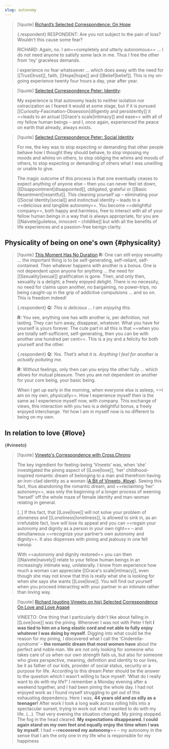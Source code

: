 ```yaml
---
slug: autonomy
---
```


> [!quote] [Richard’s Selected Correspondence: On Hope](https://www.actualfreedom.com.au/richard/selectedcorrespondence/sc-hope.htm)
> 
> {.respondent}
> RESPONDENT: Are you not subject to the pain of loss? Wouldn’t this cause some fear?
> 
> RICHARD: Again, no. I am==completely and utterly autonomous== ... I do not need anyone to satisfy some lack in me. Thus I free the other from ‘my’ graceless demands.
> 
> I experience no fear whatsoever ... which does away with the need for [[Trust|trust]], faith, [[Hope|hope]] and [[Belief|belief]]. This is my on-going experience twenty four hours a day, year after year.



> [!quote] [Selected Correspondence Peter: Identity](http://www.actualfreedom.com.au/actualism/peter/selected-correspondence/corr-identity.htm):
> 
> My experience is that autonomy leads to neither isolation nor ostracization as I feared it would at some stage, but if it is pursued [[Curiosity-Fascination-Obsession|diligently and persistently]] it ==leads to an actual [[Grace's scale|intimacy]] and ease== with all of my fellow human beings – and I, once again, experienced the peace on earth that already, always exists.

> [!quote] [Selected Correspondence Peter: Social Identity](https://actualfreedom.com.au/actualism/peter/selected-correspondence/corr-socialidentity2.htm)
> 
> For me, the key was to stop expecting or demanding that other people behave how I thought they should behave, to stop imposing my moods and whims on others, to stop obliging the whims and moods of others, to stop expecting or demanding of others what I was unwilling or unable to give.
> 
> The magic outcome of this process is that one eventually ceases to expect anything of anyone else – then you can never feel let down, [[Disappointment|disappointed]], obligated, grateful or [[Basic Resentment|resentful]]. This cleaning yourself up – eliminating your [[Social Identity|social]] and instinctual identity – leads to a ==delicious and tangible autonomy==. You become ==delightful company==, both happy and harmless, free to interact with all of your fellow human beings in a way that is always appropriate, for you are [[Naivete|guileless, innocent – childlike]] but with all the benefits of life experiences and a passion-free benign clarity.

## Physicality of being on one's own {#physicality}

> [!quote] [This Moment Has No Duration](https://www.actualfreedom.com.au/richard/audiotapeddialogues/thismomenthasnoduration.htm)
> **R:** One can still enjoy sexuality ... the important thing is to be self-generating, self-reliant, self-contained. Then whatever happens with another is a bonus. One is not dependent upon anyone for anything ... the need for [[Sexuality|sexual]] gratification is gone. Then, and only then, sexuality is a delight; a freely enjoyed delight. There is no necessity, no need for claims upon another, no bargaining, no power-trips, no being caught-up in the grip of addictive compulsions ... and so on. This is freedom indeed!
> 
> {.respondent}
> **Q:** _This is delicious ... I am enjoying this._
> 
> **R:** You see, anything one has with another is, per definition, not lasting. They can turn away, disappear, whatever. What you have for yourself is yours forever. The cute part in all this is that ==when you are totally self-sufficient, self-generating, then you can be with another one hundred per cent==. This is a joy and a felicity for both yourself and the other.
> 
> {.respondent}
> **Q:** _Yes. That’s what it is. Anything I feel for another is actually polluting me._
> 
> **R:** Without feelings, only then can you enjoy the other fully ... which allows for mutual pleasure. Then you are not dependent on another for your core being, your basic being.
> 
> When I get up early in the morning, when everyone else is asleep, ==I am on my own, physically==. How I experience myself then is the same as I experience myself now, with company. This exchange of views, this interaction with you two is a delightful bonus, a freely enjoyed interchange. Yet how I am in myself now is no different to being on my own.

## In relation to love {#love}

{#vineeto}
> [!quote] [Vineeto's Correspondence with Cross.Chrono](https://actualfreedom.com.au/actualism/actualvineeto/crosscrono.htm)
> 
> The key ingredient for feeling-being ‘Vineeto’ was, when ‘she’ investigated the pining aspect of [[Love|love]], ‘her’ childhood-inspired romantic dream of belonging to a man and therefrom having an iron-clad identity as a woman ([A Bit of Vineeto, \#love](https://actualfreedom.com.au/actualism/vineeto/vineeto.htm#love)). Seeing this fact, thus abandoning the romantic dream, and ==reclaiming ‘her’ autonomy==, was only the beginning of a longer process of weening ‘herself’ off the whole maze of female identity and man-woman relating in general.
> 
> [..] If this fact, that [[Love|love]] will not solve your problem of aloneness and [[Loneliness|loneliness]], is allowed to sink in, as an irrefutable fact, love will lose its appeal and you can ==regain your autonomy and dignity as a person in your own right== – and simultaneous ==recognize your partner’s own autonomy and dignity==. It also dispenses with pining and jealousy in one fell swoop.
> 
> With ==autonomy and dignity restored== you can then [[Naivete|naively]] relate to your fellow human beings in an increasingly intimate way, unilaterally. I know from experience how much a woman can appreciate [[Grace's scale|intimacy]], even though she may not know that this is really what she is looking for when she says she wants [[Love|love]]. You will find out yourself when you proceed interacting with your partner in an intimate rather than loving way.

> [!quote] [Richard (quoting Vineeto on his) Selected Correspondence On Love and Love Agapé](https://actualfreedom.com.au/richard/selectedcorrespondence/sc-love.htm)
> 
> VINEETO: One thing that I particularly didn’t like about falling in [[Love|love]] was the pining. Whenever I was not with Peter I felt **I was tied to him on a long elastic cord and not able to fully enjoy whatever I was doing by myself**. Digging into what could be the reason for my pining, I discovered what I call the ‘Cinderella-syndrome’ – **the romantic dream that most women have** about the perfect and noble man. We are not only looking for someone who takes care of us when our own strength fails us, but also for someone who gives perspective, meaning, definition and identity to our lives, be it as father of our kids, provider of social status, security or a purpose for life. According to this dream Peter should be the answer to the question which I wasn’t willing to face myself: ‘What do I really want to do with my life?’ I remember a Monday evening after a weekend together, and I had been pining the whole day. I had not enjoyed work as I found myself struggling to get out of this exhausting dependency. Here I was, **44 years old and as silly as a teenager!** After work I took a long walk across rolling hills into a spectacular sunset, trying to work out what I wanted to do with my life. (...). That very evening the situation changed. My pining stopped. The fog in the head cleared. **My expectations disappeared. I could again stand on my own feet and equally enjoy the time when I was by myself.** I had ==**recovered my autonomy**== – my autonomy in the sense that I am the only one in my life who is responsible for my happiness
